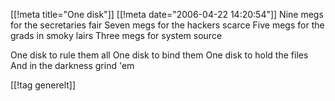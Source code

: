 [[!meta  title="One disk"]]
[[!meta  date="2006-04-22 14:20:54"]]
Nine megs for the secretaries fair
Seven megs for the hackers scarce
Five megs for the grads in smoky lairs
Three megs for system source

One disk to rule them all
One disk to bind them
One disk to hold the files
And in the darkness grind 'em

[[!tag  generelt]]
